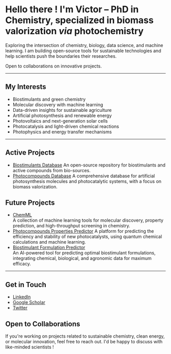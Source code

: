 # Hello there ! I'm Victor – PhD in Chemistry, specialized in biomass valorization _via_ photochemistry  

Exploring the intersection of chemistry, biology, data science, and machine learning. 
I am building open-source tools for sustainable technologies and help scientists push the boundaries their researches.

Open to collaborations on innovative projects.

---

## My Interests  

- Biostimulants and green chemistry
- Molecular discovery with machine learning
- Data-driven insights for sustainable agriculture    
- Artificial photosynthesis and renewable energy
- Photovoltaics and next-generation solar cells
- Photocatalysis and light-driven chemical reactions  
- Photophysics and energy transfer mechanisms  

---
  
## Active Projects 

- [Biostimulants Database](https://github.com/victorcarre6/biostimulants-database)
  An open-source repository for biostimulants and active compounds from bio-sources.  
- [Photocompounds Database](https://github.com/victorcarre6/photocompounds-database)
  A comprehensive database for artificial photosynthesis molecules and photocatalytic systems, with a focus on biomass valorization. 

## Future Projects

- [ChemML](https://github.com/victorcarre6/chemml)  
  A collection of machine learning tools for molecular discovery, property prediction, and high-throughput screening in chemistry.  
- [Photocompounds Properties Predictor](https://github.com/victorcarre6/photocompounds-properties-predictor)
  A platform for predicting the efficiency and stability of new photocatalysts, using quantum chemical calculations and machine learning.   
- [Biostimulant Formulation Predictor](https://github.com/victorcarre6/biostimulant-formulation-predictor)  
  An AI-powered tool for predicting optimal biostimulant formulations, integrating chemical, biological, and agronomic data for maximum efficacy.  

---

## Get in Touch

- [LinkedIn](https://www.linkedin.com/in/victor-carré)
- [Google Scholar](https://scholar.google.com/citations?hl=fr&user=19goLxoAAAAJ&view_op=list_works&sortby=pubdate)
- [Twitter](https://x.com/victorcarre_)

## Open to Collaborations  
If you're working on projects related to sustainable chemistry, clean energy, or molecular innovation, feel free to reach out. I'd be happy to discuss with like-minded scientists !
